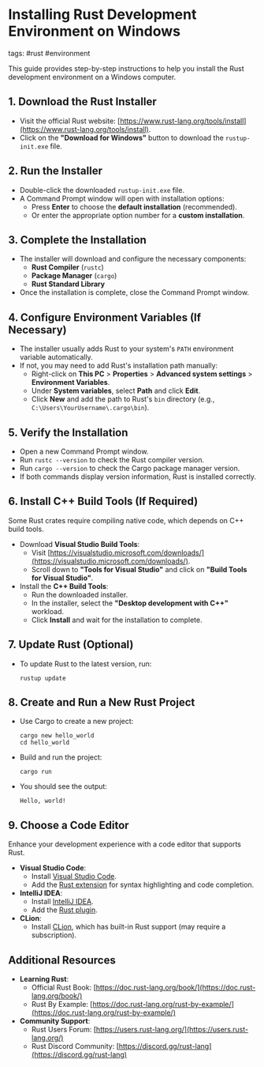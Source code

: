 # Installing Rust Development Environment on Windows

tags: #rust #environment

This guide provides step-by-step instructions to help you install the Rust development environment on a Windows computer.

## 1. Download the Rust Installer

- Visit the official Rust website: [https://www.rust-lang.org/tools/install](https://www.rust-lang.org/tools/install).
- Click on the **"Download for Windows"** button to download the `rustup-init.exe` file.

## 2. Run the Installer

- Double-click the downloaded `rustup-init.exe` file.
- A Command Prompt window will open with installation options:
  - Press **Enter** to choose the **default installation** (recommended).
  - Or enter the appropriate option number for a **custom installation**.

## 3. Complete the Installation

- The installer will download and configure the necessary components:
  - **Rust Compiler** (`rustc`)
  - **Package Manager** (`cargo`)
  - **Rust Standard Library**
- Once the installation is complete, close the Command Prompt window.

## 4. Configure Environment Variables (If Necessary)

- The installer usually adds Rust to your system's `PATH` environment variable automatically.
- If not, you may need to add Rust's installation path manually:
  - Right-click on **This PC** > **Properties** > **Advanced system settings** > **Environment Variables**.
  - Under **System variables**, select **Path** and click **Edit**.
  - Click **New** and add the path to Rust's `bin` directory (e.g., `C:\Users\YourUsername\.cargo\bin`).

## 5. Verify the Installation

- Open a new Command Prompt window.
- Run `rustc --version` to check the Rust compiler version.
- Run `cargo --version` to check the Cargo package manager version.
- If both commands display version information, Rust is installed correctly.

## 6. Install C++ Build Tools (If Required)

Some Rust crates require compiling native code, which depends on C++ build tools.

- Download **Visual Studio Build Tools**:
  - Visit [https://visualstudio.microsoft.com/downloads/](https://visualstudio.microsoft.com/downloads/).
  - Scroll down to **"Tools for Visual Studio"** and click on **"Build Tools for Visual Studio"**.
- Install the **C++ Build Tools**:
  - Run the downloaded installer.
  - In the installer, select the **"Desktop development with C++"** workload.
  - Click **Install** and wait for the installation to complete.

## 7. Update Rust (Optional)

- To update Rust to the latest version, run:
  ```shell
  rustup update
  ```

## 8. Create and Run a New Rust Project

- Use Cargo to create a new project:
  ```shell
  cargo new hello_world
  cd hello_world
  ```
- Build and run the project:
  ```shell
  cargo run
  ```
- You should see the output:
  ```
  Hello, world!
  ```

## 9. Choose a Code Editor

Enhance your development experience with a code editor that supports Rust.

- **Visual Studio Code**:
  - Install [Visual Studio Code](https://code.visualstudio.com/).
  - Add the [Rust extension](https://marketplace.visualstudio.com/items?itemName=rust-lang.rust) for syntax highlighting and code completion.
- **IntelliJ IDEA**:
  - Install [IntelliJ IDEA](https://www.jetbrains.com/idea/).
  - Add the [Rust plugin](https://intellij-rust.github.io/).
- **CLion**:
  - Install [CLion](https://www.jetbrains.com/clion/), which has built-in Rust support (may require a subscription).

## Additional Resources

- **Learning Rust**:
  - Official Rust Book: [https://doc.rust-lang.org/book/](https://doc.rust-lang.org/book/)
  - Rust By Example: [https://doc.rust-lang.org/rust-by-example/](https://doc.rust-lang.org/rust-by-example/)
- **Community Support**:
  - Rust Users Forum: [https://users.rust-lang.org/](https://users.rust-lang.org/)
  - Rust Discord Community: [https://discord.gg/rust-lang](https://discord.gg/rust-lang)

